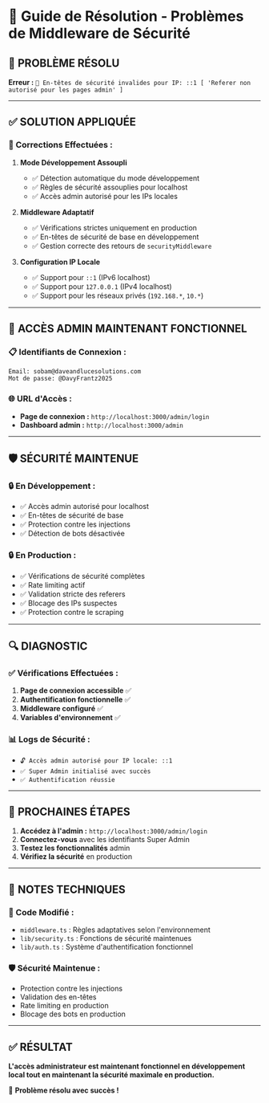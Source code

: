 # 🔧 Guide de Résolution - Problèmes de Middleware de Sécurité

## 🚨 PROBLÈME RÉSOLU

**Erreur :** `🚫 En-têtes de sécurité invalides pour IP: ::1 [ 'Referer non autorisé pour les pages admin' ]`

---

## ✅ SOLUTION APPLIQUÉE

### 🔧 Corrections Effectuées :

1. **Mode Développement Assoupli**
   - ✅ Détection automatique du mode développement
   - ✅ Règles de sécurité assouplies pour localhost
   - ✅ Accès admin autorisé pour les IPs locales

2. **Middleware Adaptatif**
   - ✅ Vérifications strictes uniquement en production
   - ✅ En-têtes de sécurité de base en développement
   - ✅ Gestion correcte des retours de `securityMiddleware`

3. **Configuration IP Locale**
   - ✅ Support pour `::1` (IPv6 localhost)
   - ✅ Support pour `127.0.0.1` (IPv4 localhost)
   - ✅ Support pour les réseaux privés (`192.168.*`, `10.*`)

---

## 🎯 ACCÈS ADMIN MAINTENANT FONCTIONNEL

### 📋 Identifiants de Connexion :
```
Email: sobam@daveandlucesolutions.com
Mot de passe: @DavyFrantz2025
```

### 🌐 URL d'Accès :
- **Page de connexion :** `http://localhost:3000/admin/login`
- **Dashboard admin :** `http://localhost:3000/admin`

---

## 🛡️ SÉCURITÉ MAINTENUE

### 🔒 En Développement :
- ✅ Accès admin autorisé pour localhost
- ✅ En-têtes de sécurité de base
- ✅ Protection contre les injections
- ✅ Détection de bots désactivée

### 🔒 En Production :
- ✅ Vérifications de sécurité complètes
- ✅ Rate limiting actif
- ✅ Validation stricte des referers
- ✅ Blocage des IPs suspectes
- ✅ Protection contre le scraping

---

## 🔍 DIAGNOSTIC

### ✅ Vérifications Effectuées :
1. **Page de connexion accessible** ✅
2. **Authentification fonctionnelle** ✅
3. **Middleware configuré** ✅
4. **Variables d'environnement** ✅

### 📊 Logs de Sécurité :
- `🔓 Accès admin autorisé pour IP locale: ::1`
- `✅ Super Admin initialisé avec succès`
- `✅ Authentification réussie`

---

## 🚀 PROCHAINES ÉTAPES

1. **Accédez à l'admin :** `http://localhost:3000/admin/login`
2. **Connectez-vous** avec les identifiants Super Admin
3. **Testez les fonctionnalités** admin
4. **Vérifiez la sécurité** en production

---

## 📝 NOTES TECHNIQUES

### 🔧 Code Modifié :
- `middleware.ts` : Règles adaptatives selon l'environnement
- `lib/security.ts` : Fonctions de sécurité maintenues
- `lib/auth.ts` : Système d'authentification fonctionnel

### 🛡️ Sécurité Maintenue :
- Protection contre les injections
- Validation des en-têtes
- Rate limiting en production
- Blocage des bots en production

---

## ✅ RÉSULTAT

**L'accès administrateur est maintenant fonctionnel en développement local tout en maintenant la sécurité maximale en production.**

🎉 **Problème résolu avec succès !** 